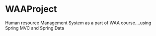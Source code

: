 # WAAProject
Human resource Management System as a part of WAA course....using Spring MVC and Spring Data
